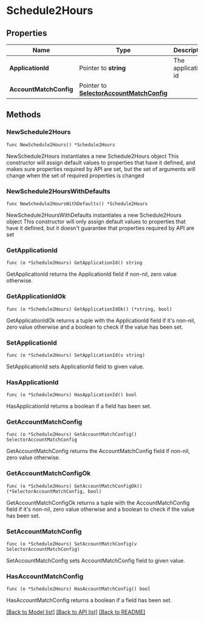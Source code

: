 # Schedule2Hours

## Properties

Name | Type | Description | Notes
------------ | ------------- | ------------- | -------------
**ApplicationId** | Pointer to **string** | The application id | [optional] 
**AccountMatchConfig** | Pointer to [**SelectorAccountMatchConfig**](SelectorAccountMatchConfig.md) |  | [optional] 

## Methods

### NewSchedule2Hours

`func NewSchedule2Hours() *Schedule2Hours`

NewSchedule2Hours instantiates a new Schedule2Hours object
This constructor will assign default values to properties that have it defined,
and makes sure properties required by API are set, but the set of arguments
will change when the set of required properties is changed

### NewSchedule2HoursWithDefaults

`func NewSchedule2HoursWithDefaults() *Schedule2Hours`

NewSchedule2HoursWithDefaults instantiates a new Schedule2Hours object
This constructor will only assign default values to properties that have it defined,
but it doesn't guarantee that properties required by API are set

### GetApplicationId

`func (o *Schedule2Hours) GetApplicationId() string`

GetApplicationId returns the ApplicationId field if non-nil, zero value otherwise.

### GetApplicationIdOk

`func (o *Schedule2Hours) GetApplicationIdOk() (*string, bool)`

GetApplicationIdOk returns a tuple with the ApplicationId field if it's non-nil, zero value otherwise
and a boolean to check if the value has been set.

### SetApplicationId

`func (o *Schedule2Hours) SetApplicationId(v string)`

SetApplicationId sets ApplicationId field to given value.

### HasApplicationId

`func (o *Schedule2Hours) HasApplicationId() bool`

HasApplicationId returns a boolean if a field has been set.

### GetAccountMatchConfig

`func (o *Schedule2Hours) GetAccountMatchConfig() SelectorAccountMatchConfig`

GetAccountMatchConfig returns the AccountMatchConfig field if non-nil, zero value otherwise.

### GetAccountMatchConfigOk

`func (o *Schedule2Hours) GetAccountMatchConfigOk() (*SelectorAccountMatchConfig, bool)`

GetAccountMatchConfigOk returns a tuple with the AccountMatchConfig field if it's non-nil, zero value otherwise
and a boolean to check if the value has been set.

### SetAccountMatchConfig

`func (o *Schedule2Hours) SetAccountMatchConfig(v SelectorAccountMatchConfig)`

SetAccountMatchConfig sets AccountMatchConfig field to given value.

### HasAccountMatchConfig

`func (o *Schedule2Hours) HasAccountMatchConfig() bool`

HasAccountMatchConfig returns a boolean if a field has been set.


[[Back to Model list]](../README.md#documentation-for-models) [[Back to API list]](../README.md#documentation-for-api-endpoints) [[Back to README]](../README.md)


